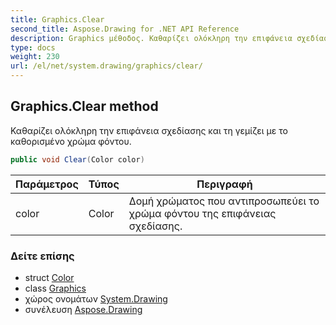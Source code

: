 ```yaml
---
title: Graphics.Clear
second_title: Aspose.Drawing for .NET API Reference
description: Graphics μέθοδος. Καθαρίζει ολόκληρη την επιφάνεια σχεδίασης και τη γεμίζει με το καθορισμένο χρώμα φόντου.
type: docs
weight: 230
url: /el/net/system.drawing/graphics/clear/
---
```

## Graphics.Clear method

Καθαρίζει ολόκληρη την επιφάνεια σχεδίασης και τη γεμίζει με το καθορισμένο χρώμα φόντου.

```csharp
public void Clear(Color color)
```

| Παράμετρος | Τύπος | Περιγραφή |
| --- | --- | --- |
| color | Color | Δομή χρώματος που αντιπροσωπεύει το χρώμα φόντου της επιφάνειας σχεδίασης. |

### Δείτε επίσης

* struct [Color](../../color/)
* class [Graphics](../)
* χώρος ονομάτων [System.Drawing](../../graphics/)
* συνέλευση [Aspose.Drawing](../../../)


